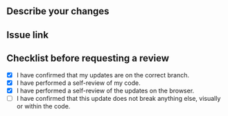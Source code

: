 ## Describe your changes

## Issue link

## Checklist before requesting a review
- [x] I have confirmed that my updates are on the correct branch.
- [x] I have performed a self-review of my code.
- [x] I have performed a self-review of the updates on the browser.
- [ ] I have confirmed that this update does not break anything else, visually or within the code.
